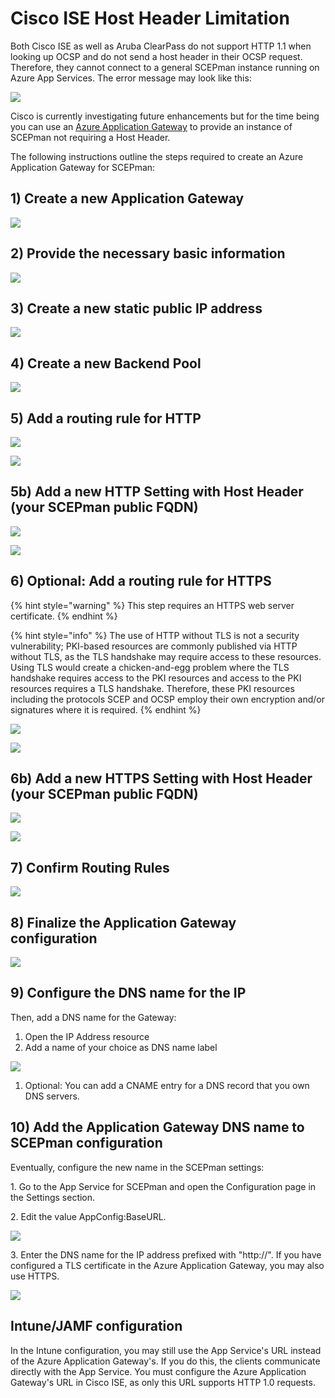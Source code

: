 # Cisco ISE Host Header Limitation

Both Cisco ISE as well as Aruba ClearPass do not support HTTP 1.1 when looking up OCSP and do not send a host header in their OCSP request. Therefore, they cannot connect to a general SCEPman instance running on Azure App Services. The error message may look like this:

![](<../../../.gitbook/assets/cisco-ocsp-error (2) (4) (4) (4) (4) (4) (2) (1) (1) (1) (1) (10) (6).jpg>)

Cisco is currently investigating future enhancements but for the time being you can use an [Azure Application Gateway](https://azure.microsoft.com/en-us/services/application-gateway/) to provide an instance of SCEPman not requiring a Host Header.

The following instructions outline the steps required to create an Azure Application Gateway for SCEPman:

## 1) Create a new Application Gateway

![](<../../../.gitbook/assets/screen-shot-2019-10-18-at-17.12.40 (2) (2) (2) (2) (2) (2) (2) (1) (1) (1) (1).png>)

## 2) Provide the necessary basic information

![](<../../../.gitbook/assets/screen-shot-2019-10-18-at-17.13.55 (2) (2) (2) (2) (2) (2) (2) (2) (2) (2) (1) (1) (1) (1) (1).png>)

## 3) Create a new static public IP address

![](<../../../.gitbook/assets/screen-shot-2019-10-18-at-17.14.19 (2) (4) (5) (5) (5) (2) (1) (1) (1) (1) (2) (6).png>)

## 4) Create a new Backend Pool

![](<../../../.gitbook/assets/screen-shot-2019-10-18-at-17.14.55 (2) (4) (5) (2) (1) (1) (1) (2) (6).png>)

## 5) Add a routing rule for HTTP

![](<../../../.gitbook/assets/screen-shot-2019-10-18-at-17.15.36 (2) (2) (2) (2) (2) (2) (2) (2) (2) (2) (2) (1) (1) (1) (1).png>)

![](../../.gitbook/assets/Replace5.png)

## 5b) Add a new HTTP Setting with Host Header (your SCEPman public FQDN)

![](../../.gitbook/assets/Replace5b.png)

![](../../.gitbook/assets/Replace5b2.png)

## 6) Optional: Add a routing rule for HTTPS

{% hint style="warning" %}
This step requires an HTTPS web server certificate.
{% endhint %}

{% hint style="info" %}
The use of HTTP without TLS is not a security vulnerability; PKI-based resources are commonly published via HTTP without TLS, as the TLS handshake may require access to these resources. Using TLS would create a chicken-and-egg problem where the TLS handshake requires access to the PKI resources and access to the PKI resources requires a TLS handshake. Therefore, these PKI resources including the protocols SCEP and OCSP employ their own encryption and/or signatures where it is required.
{% endhint %}

![](../../.gitbook/assets/Replace61.png)

![](<../../../.gitbook/assets/screen-shot-2019-10-18-at-17.17.44 (2) (4) (3) (1) (1) (1) (2) (6).png>)

## 6b) Add a new HTTPS Setting with Host Header (your SCEPman public FQDN)

![](../../.gitbook/assets/Replace6b.png)

![](../../.gitbook/assets/Replace62.png)

## 7) Confirm Routing Rules

![](<../../../.gitbook/assets/screen-shot-2019-10-18-at-17.18.56 (2) (2) (2) (2) (2) (2) (1) (1) (1) (1).png>)

## 8) Finalize the Application Gateway configuration

![](<../../../.gitbook/assets/screen-shot-2019-10-18-at-17.19.13 (2) (4) (3) (1) (1) (1) (1) (2) (6).png>)

## 9) Configure the DNS name for the IP

Then, add a DNS name for the Gateway:

1. Open the IP Address resource
2. Add a name of your choice as DNS name label

![](../../.gitbook/assets/ip-address.png)

1. Optional: You can add a CNAME entry for a DNS record that you own DNS servers.

## 10) Add the Application Gateway DNS name to SCEPman configuration

Eventually, configure the new name in the SCEPman settings:

1\. Go to the App Service for SCEPman and open the Configuration page in the Settings section.

2\. Edit the value AppConfig:BaseURL.

![](../../../.gitbook/assets/appconfig-baseurl.png)

3\. Enter the DNS name for the IP address prefixed with "http://". If you have configured a TLS certificate in the Azure Application Gateway, you may also use HTTPS.&#x20;

![](../../../.gitbook/assets/appconfig-baseurl-gateway.png)

## Intune/JAMF configuration

In the Intune configuration, you may still use the App Service's URL instead of the Azure Application Gateway's. If you do this, the clients communicate directly with the App Service. You must configure the Azure Application Gateway's URL in Cisco ISE, as only this URL supports HTTP 1.0 requests.
